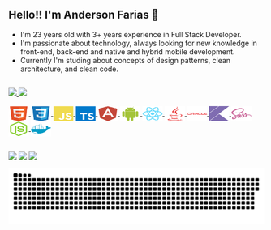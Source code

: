 ## Hello!! I'm Anderson Farias 👋

* I'm 23 years old with 3+ years experience in Full Stack Developer.
* I'm passionate about technology, always looking for new knowledge in front-end, back-end and native and hybrid mobile development.
* Currently I'm studing about concepts of design patterns, clean architecture, and clean code.

##

<div>
  <a href="https://github.com/andfarias">
  <img height="180em" src="https://github-readme-stats.vercel.app/api?username=andfarias&show_icons=true&theme=dracula&include_all_commits=true&count_private=true"/>
  <img height="180em" src="https://github-readme-stats.vercel.app/api/top-langs/?username=andfarias&layout=compact&langs_count=7&theme=dracula"/>
</div>
<div style="display: inline_block">
  <br>
  <img align="center" alt="andfarias-HTML" height="30" width="40" src="https://raw.githubusercontent.com/devicons/devicon/master/icons/html5/html5-original.svg">
  <img align="center" alt="andfarias-CSS" height="30" width="40" src="https://raw.githubusercontent.com/devicons/devicon/master/icons/css3/css3-original.svg">
  <img align="center" alt="andfarias-Js" height="30" width="40" src="https://raw.githubusercontent.com/devicons/devicon/master/icons/javascript/javascript-plain.svg">
  <img align="center" alt="andfarias-Ts" height="30" width="40" src="https://raw.githubusercontent.com/devicons/devicon/master/icons/typescript/typescript-plain.svg">
  <img align="center" alt="andfarias-Angularjs" height="30" width="40" src="https://raw.githubusercontent.com/devicons/devicon/master/icons/angularjs/angularjs-plain.svg">
  <img align="center" alt="andfarias-Android" height="30" width="40" src="https://raw.githubusercontent.com/devicons/devicon/master/icons/android/android-plain.svg">
  <img align="center" alt="andfarias-React" height="30" width="40" src="https://raw.githubusercontent.com/devicons/devicon/master/icons/react/react-original.svg">
  <img align="center" alt="andfarias-java" height="30" width="40" src="https://raw.githubusercontent.com/devicons/devicon/master/icons/java/java-plain.svg">
  <img align="center" alt="andfarias-oracle" height="30" width="40" src="https://raw.githubusercontent.com/devicons/devicon/master/icons/oracle/oracle-original.svg">
  <img align="center" alt="andfarias-kotlin" height="30" width="40" src="https://raw.githubusercontent.com/devicons/devicon/master/icons/kotlin/kotlin-plain.svg">
  <img align="center" alt="andfarias-sass" height="30" width="40" src="https://raw.githubusercontent.com/devicons/devicon/master/icons/sass/sass-original.svg">
  <img align="center" alt="andfarias-nodejs" height="30" width="40" src="https://raw.githubusercontent.com/devicons/devicon/master/icons/nodejs/nodejs-plain.svg">
  <img align="center" alt="andfarias-docker" height="30" width="40" src="https://raw.githubusercontent.com/devicons/devicon/master/icons/docker/docker-plain.svg">
</div>
  
##

<div> 
  <a href="https://instagram.com/andersonfariasof" target="_blank"><img src="https://img.shields.io/badge/-Instagram-%23E4405F?style=for-the-badge&logo=instagram&logoColor=white" target="_blank"></a>
  <a href = "mailto:andersonsantofarias@gmail.com"><img src="https://img.shields.io/badge/-Gmail-%23333?style=for-the-badge&logo=gmail&logoColor=white" target="_blank"></a>
  <a href="https://www.linkedin.com/in/anderson-farias-167377182" target="_blank"><img src="https://img.shields.io/badge/-LinkedIn-%230077B5?style=for-the-badge&logo=linkedin&logoColor=white" target="_blank"></a>  
  
  ![Snake animation](https://github.com/andfarias/andfarias/blob/output/github-contribution-grid-snake.svg)
</div>
